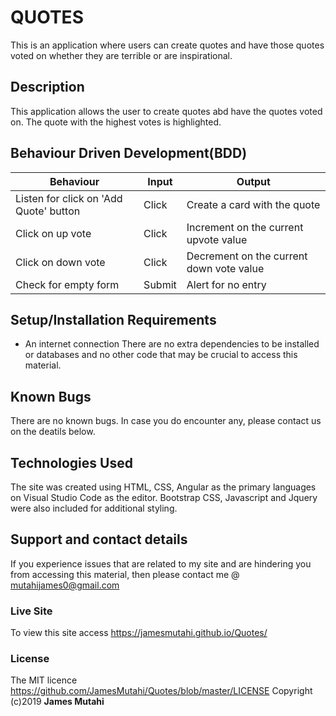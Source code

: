 # QUOTES

This is an application where users can create quotes and have those quotes voted on whether they are terrible or are inspirational. 

## Description
This application allows the user to create quotes abd have the quotes voted on.
The quote with the highest votes is highlighted.

## Behaviour Driven Development(BDD)
Behaviour | Input | Output
------------ | ------------- | -------------
Listen for click on 'Add Quote' button | Click | Create a card with the quote
Click on up vote | Click | Increment on the current upvote value
Click on down vote | Click | Decrement on the current down vote value
Check for empty form | Submit | Alert for no entry
## Setup/Installation Requirements
* An internet connection
There are no extra dependencies to be installed or databases and no other code that may be crucial to access this material.
## Known Bugs
There are no known bugs. In case you do encounter any, please contact us on the deatils below.
## Technologies Used
The site was created using HTML, CSS, Angular as the primary languages on Visual Studio Code as the editor. Bootstrap CSS, Javascript and Jquery were also included for additional styling.
## Support and contact details
If you experience issues that are related to my site and are hindering you from accessing this material, then please contact me @ mutahijames0@gmail.com
### Live Site
 To view this site access https://jamesmutahi.github.io/Quotes/
### License
The MIT licence 
https://github.com/JamesMutahi/Quotes/blob/master/LICENSE
Copyright (c)2019 
**James Mutahi** 
